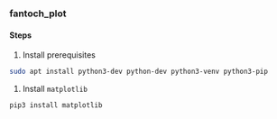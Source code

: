 ### fantoch_plot

#### Steps

1. Install prerequisites

```bash
sudo apt install python3-dev python-dev python3-venv python3-pip
```

1. Install `matplotlib`
```bash
pip3 install matplotlib
```
